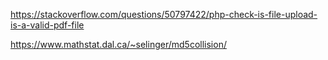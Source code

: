 
https://stackoverflow.com/questions/50797422/php-check-is-file-upload-is-a-valid-pdf-file

https://www.mathstat.dal.ca/~selinger/md5collision/
